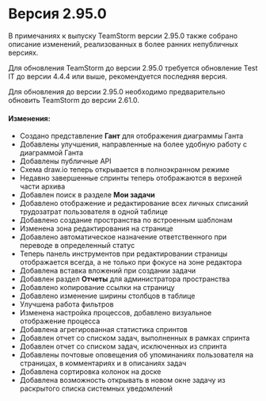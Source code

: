 # Версия 2.95.0

В примечаниях к выпуску TeamStorm версии 2.95.0 также собрано описание изменений, реализованных в более ранних непубличных версиях.&#x20;

Для обновления TeamStorm до версии 2.95.0 требуется обновление Test IT до версии 4.4.4 или выше, рекомендуется последняя версия.

Для обновления до версии 2.95.0 необходимо предварительно обновить TeamStorm до версии 2.61.0.

#### Изменения:

* Создано представление **Гант** для отображения диаграммы Ганта
* Добавлены улучшения, направленные на более удобную работу с диаграммой Ганта
* Добавлены публичные API
* Схема draw.io теперь открывается в полноэкранном режиме
* Недавно завершенные спринты теперь отображаются в верхней части архива
* Добавлен поиск в разделе **Мои задачи**
* Добавлено отображение и редактирование всех личных списаний трудозатрат пользователя в одной таблице
* Добавлено создание пространства по встроенным шаблонам
* Изменена зона редактирования на странице
* Добавлено автоматическое назначение ответственного при переводе в определенный статус
* Теперь панель инструментов при редактировании страницы отображается всегда, а не только при фокусе на зоне редактора
* Добавлена вставка вложений при создании задачи
* Добавлен раздел **Отчеты** для администратора пространства
* Добавлено копирование ссылки на страницу
* Добавлено изменение ширины столбцов в таблице
* Улучшена работа фильтров
* Изменена настройка процессов, добавлено визуальное отображение процесса
* Добавлена агрегированная статистика спринтов
* Добавлен отчет со списком задач, выполненных в рамках спринта
* Добавлен отчет со списком задач, исключенных из спринта
* Добавлены почтовые оповещения об упоминаниях пользователя на страницах, в комментариях и в описаниях задач
* Добавлена сортировка колонок на доске
* Добавлена возможность открывать в новом окне задачу из раскрытого списка системных уведомлений

